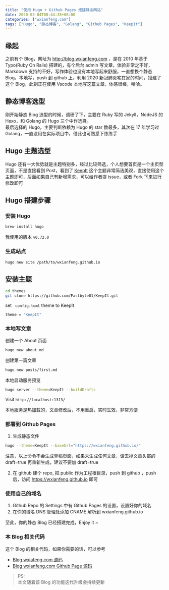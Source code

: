```yaml
---
title: "使用 Hugo + Github Pages 搭建静态网站"
date: 2020-03-04T00:44:35+08:00
categories: ["wxianfeng.com"]
tags: ["Hugo", "静态博客", "Golang", "Github Pages", "KeepIt"]
---
```


## 缘起
之前有个 Blog，网址为 http://blog.wxianfeng.com ，是在 2010 年基于 Typo(Ruby On Rails) 搭建的，有个后台 admin 写文章，体验非常之不好，Markdown 支持的不好，写作体验也没有本地写起来舒服，一直想换个静态 Blog，本地写，push 到 github 上，利用 2020 新冠肺炎宅在家的时间，搭建了这个 Blog，此刻正在使用 Vscode 本地写这篇文章，体感很棒，哈哈。

## 静态博客选型
刚开始静态 Blog 选型的时候，调研了下，主要在 Ruby 写的 Jekyll，NodeJS 的 Hexo，和 Golang 的 Hugo 三个中作选择。   
最后选择的 Hugo，主要判断依赖为 Hugo 的 star 数最多，其次在 17 年学习过 Golang，一直没用在实际项目中，借此也可熟悉下练练手

## Hugo 主题选型
Hugo 还有一大优势就是主题特别多，经过比较筛选，个人想要首页是一个主页型页面，不是直接看到 Post，看到了 [KeepIt](https://github.com/Fastbyte01/KeepIt) 这个主题非常简洁美观，直接使用这个主题即可，后面如果自己有新增需求，可以给作者提 issue，或者 Fork 下来进行修改即可

## Hugo 搭建步骤
### 安装 Hugo
```bash
brew install hugo
```

我使用的版本 `v0.72.0`

### 生成站点
```bash
hugo new site /path/to/wxianfeng.github.io
```

## 安装主题
```bash
cd themes
git clone https://github.com/Fastbyte01/KeepIt.git
```

set ` config.toml` theme to KeepIt
```bash
theme = "KeepIt"
```

### 本地写文章
创建一个 About 页面
```bash
hugo new about.md
```

创建第一篇文章
```bash
hugo new posts/first.md
```

本地启动服务预览
```bash
hugo server --theme=KeepIt --buildDrafts
```

Visit `http://localhost:1313/`

本地服务是热加载的，文章修改后，不用重启，实时生效，非常方便

### 部署到 Github Pages
1. 生成静态文件
```bash
hugo --theme=KeepIt --baseUrl="https://wxianfeng.github.io/"
```

注意，以上命令不会生成草稿页面，如果未生成任何文章，请去掉文章头部的 draft=true 再重新生成，建议不要加 draft=true 

2. 在 github 建个 repo, 把 public 作为工程根目录，push 到 github ，push 后，访问 https://wxianfeng.github.io 即可

### 使用自己的域名
1. Github Repo 的 Settings 中有 Github Pages 的设置，设置好你的域名
2. 在你的域名 DNS 管理处添加 CNAME 解析到 wxianfeng.github.io

至此，你的静态 Blog 已经搭建完成，Enjoy it ~ 

### 本 Blog 相关代码
这个 Blog 的相关代码，如果你需要的话，可以参考

* [Blog wxiafeng.com 源码](https://github.com/wxianfeng/wxianfeng.github.io_source)  
* [Blog wxianfeng.com Github Page 源码](https://github.com/wxianfeng/wxianfeng.github.io)

> PS:  
> 本文随着该 Blog 的功能迭代升级会持续更新
